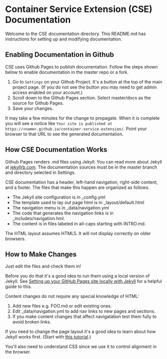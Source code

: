 # Container Service Extension (CSE) Documentation 

Welcome to the CSE documentation directory. This README.md has instructions 
for setting up and modifying documentation. 

## Enabling Documentation in Github

CSE uses Github Pages to publish documentation. Follow the steps shown 
below to enable documentation in the master repo or a fork. 

1. Go to `Settings` on your Github Project. It's a button at the top of the 
main project page.  (If you do not see the button you may need to get 
admin access enabled on your account.)
2. Scroll down to the Github Pages section. Select master/docs as the source
for Github Pages. 
3. Save your changes. 

It may take a few minutes for the change to propagate.  When it is complete
you will see a notice like `Your site is published at https://<name>.github.io/container-service-extension/`.  Point your browser to that URL to see 
the generated documentation. 

## How CSE Documentation Works

Github Pages renders .md files using Jekyll.  You can read more about 
Jekyll at [jekyllrb.com](https://jekyllrb.com/docs/).  The documentation
sources must be in the master branch and directory selected in Settings. 

CSE documentation has a header, left-hand navigation, right-side content, 
and a footer.  The files that make this happen are organized as follows. 

* The Jekyll site configuration is in _config.yml
* The template used to lay out page html is in _layout/default.html
* The navigation menu is in _data/navigation.yml
* The code that generates the navigation links is in _includes/navigation.hml.
* The content is in files labeled in all-caps starting with INTRO.md. 

The HTML layout assumes HTML5.  It will not display correctly on older
browsers. 

## How to Make Changes

Just edit the files and check them in!

Before you do that it's a good idea to run them using a local version of 
Jekyll. See [Setting up your GitHub Pages site locally with Jekyll](https://help.github.com/articles/setting-up-your-github-pages-site-locally-with-jekyll/) 
for a helpful guide to this. 

Content changes do not require any special knowledge of HTML: 

1. Add new files e.g. FOO.md or edit existing ones. 
2. Edit _data/navigation.yml to add nav links to new pages and sections.
3. If you make content changes that affect navigatation test them fully to avoid broken links. 

If you need to change the page layout it's a good idea to learn about how 
Jekyll works first. (Start with [this tutorial](https://jekyllrb.com/docs/step-by-step/01-setup/).) 

You'll also need to understand CSS since we use it to control
alignment in the browser.
